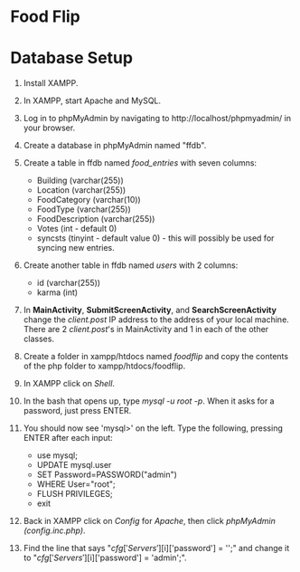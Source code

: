 # Food Flip

# Database Setup

1. Install XAMPP.
2. In XAMPP, start Apache and MySQL.
3. Log in to phpMyAdmin by navigating to http://localhost/phpmyadmin/ in your browser.
4. Create a database in phpMyAdmin named "ffdb".
5. Create a table in ffdb named *food_entries* with seven columns:

	* Building (varchar(255))
	* Location (varchar(255))
	* FoodCategory (varchar(10))
	* FoodType (varchar(255))
	* FoodDescription (varchar(255))
	* Votes (int - default 0)
	* syncsts (tinyint - default value 0) - this will possibly be used for syncing new entries.
	
6. Create another table in ffdb named *users* with 2 columns:

	* id (varchar(255))
	* karma (int)

7. In **MainActivity**, **SubmitScreenActivity**, and **SearchScreenActivity** change the *client.post* IP address to the address of your local machine. There are 2 *client.post*'s in MainActivity and 1 in each of the other classes.
8. Create a folder in xampp/htdocs named *foodflip* and copy the contents of the php folder to xampp/htdocs/foodflip.
9. In XAMPP click on *Shell*.
10. In the bash that opens up, type *mysql -u root -p*. When it asks for a password, just press ENTER.
11. You should now see 'mysql>' on the left. Type the following, pressing ENTER after each input:

	* use mysql;
	* UPDATE mysql.user
	* SET Password=PASSWORD("admin")
	* WHERE User="root";
	* FLUSH PRIVILEGES;
	* exit
	
12. Back in XAMPP click on *Config* for *Apache*, then click *phpMyAdmin (config.inc.php)*.
13. Find the line that says "$cfg['Servers'][$i]['password'] = '';" and change it to "$cfg['Servers'][$i]['password'] = 'admin';".
	

